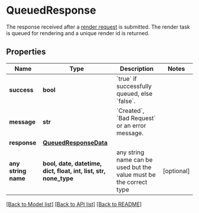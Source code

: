 # QueuedResponse

The response received after a [render request](#render-asset) is submitted. The render task is queued for rendering and a unique render id is returned.

## Properties
Name | Type | Description | Notes
------------ | ------------- | ------------- | -------------
**success** | **bool** | &#x60;true&#x60; if successfully queued, else &#x60;false&#x60;. | 
**message** | **str** | &#x60;Created&#x60;, &#x60;Bad Request&#x60; or an error message. | 
**response** | [**QueuedResponseData**](QueuedResponseData.md) |  | 
**any string name** | **bool, date, datetime, dict, float, int, list, str, none_type** | any string name can be used but the value must be the correct type | [optional]

[[Back to Model list]](../README.md#documentation-for-models) [[Back to API list]](../README.md#documentation-for-api-endpoints) [[Back to README]](../README.md)


